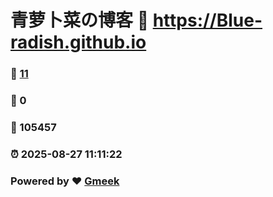 # 青萝卜菜の博客 :link: https://Blue-radish.github.io 
### :page_facing_up: [11](https://Blue-radish.github.io/tag.html) 
### :speech_balloon: 0 
### :hibiscus: 105457 
### :alarm_clock: 2025-08-27 11:11:22 
### Powered by :heart: [Gmeek](https://github.com/Meekdai/Gmeek)
